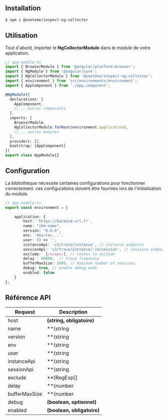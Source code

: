 
## Installation 
```sh
$ npm i @oneteme/inspect-ng-collector
```
  
## Utilisation 
Tout d'abord, importer le **NgCollectorModule** dans le module de votre application.

```ts
// app.module.ts
import { BrowserModule } from '@angular/platform-browser';
import { NgModule } from '@angular/core';
import { NgCollectorModule } from '@oneteme/inspect-ng-collector';
import { environment } from 'src/environments/environment';
import { AppComponent } from './app.component';

@NgModule({
  declarations: [
    AppComponent,
    //... autres composants
  ],
  imports: [
    BrowserModule,
    NgCollectorModule.forRoot(environment.application),
    //... autres modules
  ],
  providers: [],
  bootstrap: [AppComponent]
})
export class AppModule{}
```
## Configuration 
La bibliothèque nécessite certaines configurations pour fonctionner correctement. ces configurations doivent être fournies lors de l'initialisation du module.

```ts
// app.module.ts
export const environment = {

    application: {
        host: `https://backend-url.fr`,
        name: "ihm-name",
        version: "0.0.0",
        env: 'dev/rec...',
        user: () => '',
        instanceApi: 'v3/trace/instance', // instance endpoint
        sessionApi: 'v3/trace/instance/:id/session', // sessions endpoint
        exclude:  [/scope/], // routes to exclude
        delay : 60000,  // trace frequency
        bufferMaxSize: 1000, // maximum number of sessions
        debug: true, // enable debug mode
        enabled: false
    }
};
```

## Référence API

| Request                                                | Description        |
|--------------------------------------------------------|--------------|
| host                                                   | **(string, obligatoire)**   |
| name                                                   | **(string|(()=>string),obligatoire)** |
| version                                                | **(string|(()=>string),obligatoire)**  |
| env                                                    | **(string|(()=>string), obligatoire)** |
| user                                                   | **(string|(()=>string), obligatoire)**   |
| instanceApi                                            |  **(string|(()=>string), obligatoire)** |
| sessionApi                                             | **(string|(()=>string), obligatoire)**   |
| exclude                                                | **(RegExp[]|(()=>RegExp[]), optionnel)** |
| delay                                                  | **(number |(()=>number ), optionnel)** par défaut : 60000ms |
| bufferMaxSize                                          |  **(number |(()=>number ), optionnel)**   par défaut : 1000 |
| debug                                                  | **(boolean, optionnel)**  |
| enabled                                                | **(boolean, obligatoire)**       |
